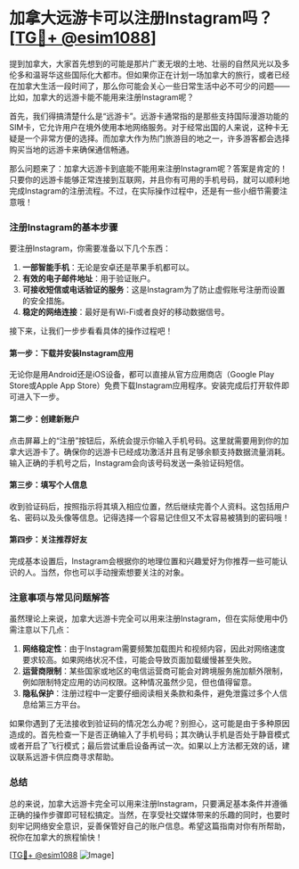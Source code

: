 # 加拿大远游卡可以注册Instagram吗？[[TG💪+ @esim1088](https://t.me/s/esim1088)]

提到加拿大，大家首先想到的可能是那片广袤无垠的土地、壮丽的自然风光以及多伦多和温哥华这些国际化大都市。但如果你正在计划一场加拿大的旅行，或者已经在加拿大生活一段时间了，那么你可能会关心一些日常生活中必不可少的问题——比如，加拿大的远游卡能不能用来注册Instagram呢？

首先，我们得搞清楚什么是“远游卡”。远游卡通常指的是那些支持国际漫游功能的SIM卡，它允许用户在境外使用本地网络服务。对于经常出国的人来说，这种卡无疑是一个非常方便的选择。而加拿大作为热门旅游目的地之一，许多游客都会选择购买当地的远游卡来确保通信畅通。

那么问题来了：加拿大远游卡到底能不能用来注册Instagram呢？答案是肯定的！只要你的远游卡能够正常连接到互联网，并且你有可用的手机号码，就可以顺利地完成Instagram的注册流程。不过，在实际操作过程中，还是有一些小细节需要注意哦！

### 注册Instagram的基本步骤

要注册Instagram，你需要准备以下几个东西：

1. **一部智能手机**：无论是安卓还是苹果手机都可以。
2. **有效的电子邮件地址**：用于验证账户。
3. **可接收短信或电话验证的服务**：这是Instagram为了防止虚假账号注册而设置的安全措施。
4. **稳定的网络连接**：最好是有Wi-Fi或者良好的移动数据信号。

接下来，让我们一步步看看具体的操作过程吧！

#### 第一步：下载并安装Instagram应用
无论你是用Android还是iOS设备，都可以直接从官方应用商店（Google Play Store或Apple App Store）免费下载Instagram应用程序。安装完成后打开软件即可进入下一步。

#### 第二步：创建新账户
点击屏幕上的“注册”按钮后，系统会提示你输入手机号码。这里就需要用到你的加拿大远游卡了。确保你的远游卡已经成功激活并且有足够余额支持数据流量消耗。输入正确的手机号之后，Instagram会向该号码发送一条验证码短信。

#### 第三步：填写个人信息
收到验证码后，按照指示将其填入相应位置，然后继续完善个人资料。这包括用户名、密码以及头像等信息。记得选择一个容易记住但又不太容易被猜到的密码哦！

#### 第四步：关注推荐好友
完成基本设置后，Instagram会根据你的地理位置和兴趣爱好为你推荐一些可能认识的人。当然，你也可以手动搜索想要关注的对象。

### 注意事项与常见问题解答

虽然理论上来说，加拿大远游卡完全可以用来注册Instagram，但在实际使用中仍需注意以下几点：

1. **网络稳定性**：由于Instagram需要频繁加载图片和视频内容，因此对网络速度要求较高。如果网络状况不佳，可能会导致页面加载缓慢甚至失败。
2. **运营商限制**：某些国家或地区的电信运营商可能会对跨境服务施加额外限制，例如限制特定应用的访问权限。这种情况虽然少见，但也值得留意。
3. **隐私保护**：注册过程中一定要仔细阅读相关条款和条件，避免泄露过多个人信息给第三方平台。

如果你遇到了无法接收到验证码的情况怎么办呢？别担心，这可能是由于多种原因造成的。首先检查一下是否正确输入了手机号码；其次确认手机是否处于静音模式或者开启了飞行模式；最后尝试重启设备再试一次。如果以上方法都无效的话，建议联系远游卡供应商寻求帮助。

### 总结

总的来说，加拿大远游卡完全可以用来注册Instagram，只要满足基本条件并遵循正确的操作步骤即可轻松搞定。当然，在享受社交媒体带来的乐趣的同时，也要时刻牢记网络安全意识，妥善保管好自己的账户信息。希望这篇指南对你有所帮助，祝你在加拿大的旅程愉快！

[[TG💪+ @esim1088](https://t.me/s/esim1088) ![Image](https://i.postimg.cc/4NQfJmqS/Snipaste-2025-05-13-00-14-12.png)]